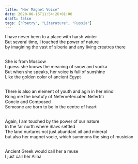 ```yaml
---
title: "Her Magnet Voice"
date: 2020-06-15T11:54:26+01:00
draft: false
tags: ["Poetry", "Literature", "Russia"]
---
```


<p style="text-align:left">
I have never been to a place with harsh winter<br>
But several time, I touched the power of nature<br>
by imagining the vast of siberia and any living creatres there<br>
<br>

She is from Moscow<br>
I guess she knows the meaning of snow and vodka<br>
But when she speaks, her voice is full of sunshine<br>
Like the golden color of ancient Egypt<br>
<br>

There is also an element of youth and agin in her mind<br>
Bring me the beatufy of Neferneferuaten Nefertiti<br>
Concie and Composed<br>
Someone are born to be in the centre of heart<br>
<br>

Again, I am touched by the power of our nature<br>
In the far north where Slavs settled<br>
The land nurtures not just abundant oil and mineral<br>
but also her magnet vocie, which summons the sing of musician<br>
<br>

Ancient Greek would call her a muse<br>
I just call her Alina<br>
</p>
